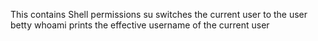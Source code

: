 This contains Shell permissions
su switches the current user to the user betty
whoami prints the effective username of the current user
